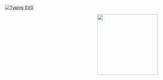 <p align="center">
    
<a href="https://git.io/typing-svg"><img src="https://readme-typing-svg.demolab.com?font=League+Script&size=40&pause=1000&color=AACEFFFF&center=true&width=500&height=100&lines=heyyyyy+++y'all!!" alt="Typing SVG" /></a>
<p align="right">
<img src="https://media2.giphy.com/media/uIsXfTXW4gI7DYmzqy/giphy.gif?cid=790b76117fe0a9388eeeba65ccd3d624e8841591dd87d13e&rid=giphy.gif&ct=s" width="200">
</p>

</p>

